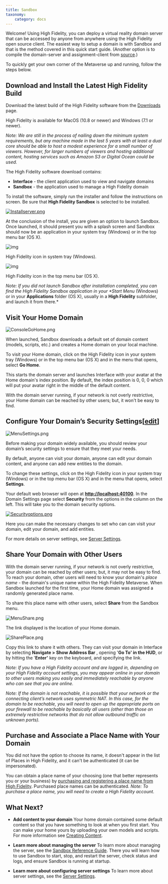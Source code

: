 ```yaml
---
title: Sandbox
taxonomy:
    category: docs
---
```


Welcome! Using High Fidelity, you can deploy a virtual reality domain server that can be accessed by anyone from anywhere using the High Fidelity open source client. The easiest way to setup a domain is with Sandbox and that is the method covered in this quick start guide. (Another option is to compile the domain-server and assignment-client from [source](https://github.com/highfidelity/hifi).)

To quickly get your own corner of the Metaverse up and running, follow the steps below.

## Download and Install the Latest High Fidelity Build

Download the latest build of the High Fidelity software from the [Downloads](https://highfidelity.com/download) page.

High Fidelity is available for MacOS (10.8 or newer) and Windows (7.1 or newer).

*Note: We are still in the process of nailing down the minimum system requirements, but any machine made in the last 5 years with at least a dual core should be able to host a modest experience for a small number of viewers. However, for larger numbers of viewers and hosting additional content, hosting services such as Amazon S3 or Digital Ocean could be used.*

The High Fidelity software download contains:

- **Interface** - the client application used to view and navigate domains
- **Sandbox** - the application used to manage a High Fidelity domain

To install the software, simply run the installer and follow the instructions on screen. Be sure that **High Fidelity Sandbox** is selected to be installed.

[![Installserver.png](https://wiki.highfidelity.com/images/e/e2/Installserver.png)](https://wiki.highfidelity.com/wiki/File:Installserver.png)

At the conclusion of the install, you are given an option to launch Sandbox. Once launched, it should present you with a splash screen and Sandbox should now be an application in your system tray (Windows) or in the top menu bar (OS X).

![img](https://wiki.highfidelity.com/images/8/8f/Tray.png)

High Fidelity icon in system tray (Windows).

![img](https://wiki.highfidelity.com/images/6/69/Mac.png)

High Fidelity icon in the top menu bar (OS X).

*Note: If you did not launch Sandbox after installation completed, you can find the High Fidelity Sandbox application in your \**Start Menu** (Windows) or in your **Applications** folder (OS X), usually in a **High Fidelity** subfolder, and launch it from there.*

## Visit Your Home Domain

![ConsoleGoHome.png](https://wiki.highfidelity.com/images/6/6f/ConsoleGoHome.png)

When launched, Sandbox downloads a default set of domain content (models, scripts, etc.) and creates a Home domain on your local machine.

To visit your Home domain, click on the High Fidelity icon in your system tray (Windows) or in the top menu bar (OS X) and in the menu that opens, select **Go Home**.

This starts the domain server and launches Interface with your avatar at the Home domain's index position. By default, the index position is 0, 0, 0 which will put your avatar right in the middle of the default content.

With the domain server running, if your network is not overly restrictive, your Home domain can be reached by other users; but, it won't be easy to find.

## Configure Your Domain’s Security Settings[[edit](https://wiki.highfidelity.com/index.php?title=Sandbox&action=edit&section=3)]


![MenuSettings.png](https://wiki.highfidelity.com/images/e/e4/MenuSettings.png)

Before making your domain widely available, you should review your domain’s security settings to ensure that they meet your needs.

By default, anyone can visit your domain, anyone can edit your domain content, and anyone can add new entities to the domain.

To change these settings, click on the High Fidelity icon in your system tray (Windows) or in the top menu bar (OS X) and in the menu that opens, select **Settings**.

Your default web browser will open at [**http://localhost:40100**](http://localhost:40100/). In the Domain Settings page select **Security** from the options in the column on the left. This will take you to the domain security options.

[![Securityoptions.png](https://wiki.highfidelity.com/images/thumb/6/68/Securityoptions.png/500px-Securityoptions.png)](https://wiki.highfidelity.com/wiki/File:Securityoptions.png)

Here you can make the necessary changes to set who can can visit your domain, edit your domain, and add entities.

For more details on server settings, see [Server Settings](https://wiki.highfidelity.com/wiki/Server_Settings). 

## Share Your Domain with Other Users

With the domain server running, if your network is not overly restrictive, your domain can be reached by other users; but, it may not be easy to find. To reach your domain, other users will need to know your domain's *place name* - the domain's unique name within the High Fidelity Metaverse. When Sandbox launched for the first time, your Home domain was assigned a randomly generated place name.

To share this place name with other users, select **Share** from the Sandbox menu.

![MenuShare.png](https://wiki.highfidelity.com/images/0/08/MenuShare.png)

The link displayed is the location of your Home domain.

![SharePlace.png](https://wiki.highfidelity.com/images/4/43/SharePlace.png)

Copy this link to share it with others. They can visit your domain in Interface by selecting **Navigate > Show Address Bar** , opening '**Go To' in the HUD**, or by hitting the '**Enter'** key on the keyboard, and specifying the link.

*Note: If you have a High Fidelity account and are logged in, depending on your High Fidelity account settings, you may appear online in your domain to other users making you easily and immediately reachable by anyone who can see that you are online.*

*Note: If the domain is not reachable, it is possible that your network or the connecting client’s network uses symmetric NAT. In this case, for the domain to be reachable, you will need to open up the appropriate ports on your firewall to be reachable by basically all users (other than those on extremely restrictive networks that do not allow outbound traffic on unknown ports).*

## Purchase and Associate a Place Name with Your Domain

You did not have the option to choose its name, it doesn't appear in the list of Places in High Fidelity, and it can't be authenticated (it can be impersonated).

You can obtain a place name of your choosing (one that better represents you or your business) by [purchasing and registering a place name from High Fidelity](https://wiki.highfidelity.com/wiki/Place_Names). Purchased place names can be authenticated. *Note: To purchase a place name, you will need to create a High Fidelity account.*

## What Next?

- **Add content to your domain**
  Your home domain contained some default content so that you have something to look at when you first start. You can make your home yours by uploading your own models and scripts. For more information see [Creating Content](https://wiki.highfidelity.com/wiki/Create_content).


- **Learn more about managing the server**
  To learn more about managing the server, see the [Sandbox Reference Guide](https://wiki.highfidelity.com/wiki/Using_Sandbox). There you will learn how to use Sandbox to start, stop, and restart the server, check status and logs, and ensure Sandbox is running at startup.


- **Learn more about configuring server settings**
  To learn more about server settings, see the [Server Settings](https://wiki.highfidelity.com/wiki/Server_Settings).